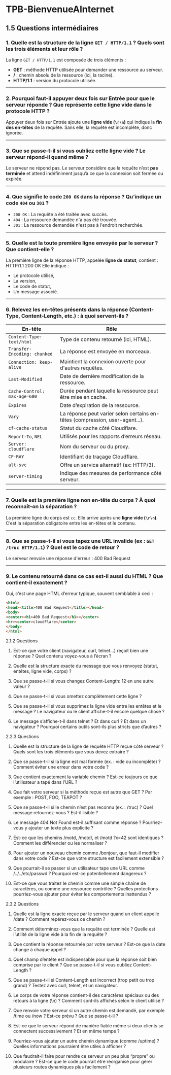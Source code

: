# TPB-BienvenueAInternet

## 1.5 Questions intermédiaires

### 1. Quelle est la structure de la ligne `GET / HTTP/1.1` ? Quels sont les trois éléments et leur rôle ?

La ligne `GET / HTTP/1.1` est composée de trois éléments :
- **GET** : méthode HTTP utilisée pour demander une ressource au serveur.
- **/** : chemin absolu de la ressource (ici, la racine).
- **HTTP/1.1** : version du protocole utilisée.

---

### 2. Pourquoi faut-il appuyer deux fois sur Entrée pour que le serveur réponde ? Que représente cette ligne vide dans le protocole HTTP ?

Appuyer deux fois sur Entrée ajoute une **ligne vide (`\r\n`)** qui indique la **fin des en-têtes** de la requête. Sans elle, la requête est incomplète, donc ignorée.

---

### 3. Que se passe-t-il si vous oubliez cette ligne vide ? Le serveur répond-il quand même ?

Le serveur ne répond pas. Le serveur considère que la requête n’est **pas terminée** et attend indéfiniment jusqu’à ce que la connexion soit fermée ou expirée.

---

### 4. Que signifie le code `200 OK` dans la réponse ? Qu’indique un code `404` ou `301` ?

- `200 OK` : La requête a été traitée avec succès.
- `404` : La ressource demandée n'a pas été trouvée.
- `301` : La ressource demandée n'est pas à l'endroit recherchée.

---

### 5. Quelle est la toute première ligne envoyée par le serveur ? Que contient-elle ?

La première ligne de la réponse HTTP, appelée **ligne de statut**, contient : HTTP/1.1 200 OK
Elle indique :
- Le protocole utilisé,
- La version,
- Le code de statut,
- Un message associé.

---

### 6. Relevez les en-têtes présents dans la réponse (Content-Type, Content-Length, etc.) : à quoi servent-ils ?

| En-tête                         | Rôle |
|----------------------------------|------|
| `Content-Type: text/html`        | Type de contenu retourné (ici, HTML). |
| `Transfer-Encoding: chunked`     | La réponse est envoyée en morceaux. |
| `Connection: keep-alive`         | Maintient la connexion ouverte pour d'autres requêtes. |
| `Last-Modified`                  | Date de dernière modification de la ressource. |
| `Cache-Control: max-age=600`     | Durée pendant laquelle la ressource peut être mise en cache. |
| `Expires`                        | Date d’expiration de la ressource. |
| `Vary`                           | La réponse peut varier selon certains en-têtes (compression, user-agent...). |
| `cf-cache-status`                | Statut du cache côté Cloudflare. |
| `Report-To`, `NEL`               | Utilisés pour les rapports d’erreurs réseau. |
| `Server: cloudflare`             | Nom du serveur ou du proxy. |
| `CF-RAY`                         | Identifiant de traçage Cloudflare. |
| `alt-svc`                        | Offre un service alternatif (ex: HTTP/3). |
| `server-timing`                  | Indique des mesures de performance côté serveur. |

---

### 7. Quelle est la première ligne non en-tête du corps ? À quoi reconnaît-on la séparation ?

La première ligne du corps est `cc`. Elle arrive après une **ligne vide (`\r\n`)**. C’est la séparation obligatoire entre les en-têtes et le contenu.

---

### 8. Que se passe-t-il si vous tapez une URL invalide (ex : `GET /truc HTTP/1.1`) ? Quel est le code de retour ?

Le serveur renvoie une réponse d'erreur : 400 Bad Request

---

### 9. Le contenu retourné dans ce cas est-il aussi du HTML ? Que contient-il exactement ?

Oui, c’est une page HTML d’erreur typique, souvent semblable à ceci :

```html
<html>
<head><title>400 Bad Request</title></head>
<body>
<center><h1>400 Bad Request</h1></center>
<hr><center>cloudFlare</center>
</body>
</html>
```



    
2.1.2 Questions

1. Est-ce que votre client (navigateur, curl, telnet…) reçoit bien une réponse ? Quel contenu voyez-vous à l’écran ?
   
2. Quelle est la structure exacte du message que vous renvoyez (statut, entêtes, ligne vide, corps) ?
   
3. Que se passe-t-il si vous changez Content-Length: 12 en une autre valeur ?
   
4. Que se passe-t-il si vous omettez complètement cette ligne ?
   
5. Que se passe-t-il si vous supprimez la ligne vide entre les entêtes et le message ? Le navigateur ou le client affiche-t-il encore quelque chose ?
   
6. Le message s’affiche-t-il dans telnet ? Et dans curl ? Et dans un navigateur ? Pourquoi certains outils sont-ils plus stricts que d’autres ?


2.2.3 Questions

1. Quelle est la structure de la ligne de requête HTTP reçue côté serveur ? Quels sont les trois éléments que vous devez extraire ?
   
2. Que se passe-t-il si la ligne est mal formée (ex. : vide ou incomplète) ? Comment éviter une erreur dans votre code ?
   
3. Que contient exactement la variable chemin ? Est-ce toujours ce que l’utilisateur a tapé dans l’URL ?
   
4. Que fait votre serveur si la méthode reçue est autre que GET ? Par exemple : POST, FOO, TEAPOT ?
   
5. Que se passe-t-il si le chemin n’est pas reconnu (ex. : /truc) ? Quel message retournez-vous ? Est-il lisible ?
    
6. Le message 404 Not Found est-il suffisant comme réponse ? Pourriez-vous y ajouter un texte plus explicite ?
    
7. Est-ce que les chemins /motd, /motd/, et /motd ?x=42 sont identiques ? Comment les différencier ou les normaliser ?
    
8. Pour ajouter un nouveau chemin comme /bonjour, que faut-il modifier dans votre code ? Est-ce que votre structure est facilement extensible ?
    
9. Que pourrait-il se passer si un utilisateur tape une URL comme /../../etc/passwd ? Pourquoi est-ce potentiellement dangereux ?
    
10. Est-ce que vous traitez le chemin comme une simple chaîne de caractères, ou comme une ressource contrôlée ? Quelles protections pourriez-vous ajouter pour éviter les comportements inattendus ?


2.3.2 Questions

1. Quelle est la ligne exacte reçue par le serveur quand un client appelle /date ? Comment repérez-vous ce chemin ?
   
2. Comment déterminez-vous que la requête est terminée ? Quelle est l’utilité de la ligne vide à la fin de la requête ?
   
3. Que contient la réponse retournée par votre serveur ? Est-ce que la date change à chaque appel ?
   
4. Quel champ d’entête est indispensable pour que la réponse soit bien comprise par le client ? Que se passe-t-il si vous oubliez Content-Length ?
   
5. Que se passe-t-il si Content-Length est incorrect (trop petit ou trop grand) ? Testez avec curl, telnet, et un navigateur.

6. Le corps de votre réponse contient-il des caractères spéciaux ou des retours à la ligne (\n) ? Comment sont-ils affichés selon le client utilisé ?
   
7. Que renvoie votre serveur si un autre chemin est demandé, par exemple /time ou /now ? Est-ce prévu ? Que se passe-t-il ?
   
8. Est-ce que le serveur répond de manière fiable même si deux clients se connectent successivement ? Et en même temps ?
    
9. Pourriez-vous ajouter un autre chemin dynamique (comme /uptime) ? Quelles informations pourraient être utiles à afficher ?
    
10. Que faudrait-il faire pour rendre ce serveur un peu plus “propre” ou modulaire ? Est-ce que le code pourrait être réorganisé pour gérer plusieurs routes dynamiques plus facilement ?
